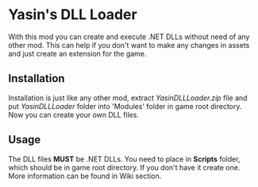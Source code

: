 # Yasin's DLL Loader
With this mod you can create and execute .NET DLLs without need of any other mod. This can help if you don't want to make any changes in assets and just create an extension for the game. 

## Installation
Installation is just like any other mod, extract *YasinDLLLoader.zip* file and put *YasinDLLLoader* folder into 'Modules' folder in game root directory. Now you can create your own DLL files.

## Usage
The DLL files **MUST** be .NET DLLs. You need to place  in **Scripts** folder, which should be in game root directory. If you don't have it create one. More information can be found in Wiki section.
